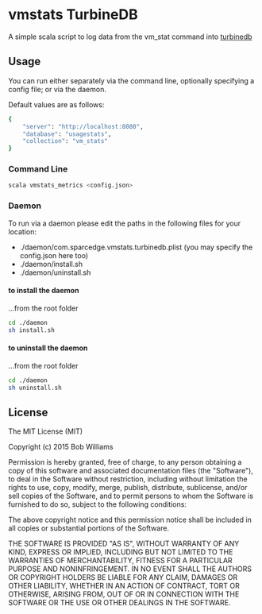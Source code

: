 # vmstats TurbineDB

A simple scala script to log data from the vm_stat command into [turbinedb](http://turbinedb.com)

## Usage
You can run either separately via the command line, optionally specifying a config file; 
or via the daemon.

Default values are as follows:
```sh
{
	"server": "http://localhost:8080",
	"database": "usagestats",
	"collection": "vm_stats"
}
```

### Command Line

```sh
scala vmstats_metrics <config.json>
```

### Daemon 
To run via a daemon please edit the paths in the following files for your location:
- ./daemon/com.sparcedge.vmstats.turbinedb.plist (you may specify the config.json here too)
- ./daemon/install.sh
- ./daemon/uninstall.sh

#### to install the daemon
...from the root folder

```sh
cd ./daemon
sh install.sh
```

#### to uninstall the daemon
...from the root folder

```sh
cd ./daemon
sh uninstall.sh
```

## License

The MIT License (MIT)

Copyright (c) 2015 Bob Williams

Permission is hereby granted, free of charge, to any person obtaining a copy of this software and associated documentation files (the "Software"), to deal in the Software without restriction, including without limitation the rights to use, copy, modify, merge, publish, distribute, sublicense, and/or sell copies of the Software, and to permit persons to whom the Software is furnished to do so, subject to the following conditions:

The above copyright notice and this permission notice shall be included in all copies or substantial portions of the Software.

THE SOFTWARE IS PROVIDED "AS IS", WITHOUT WARRANTY OF ANY KIND, EXPRESS OR IMPLIED, INCLUDING BUT NOT LIMITED TO THE WARRANTIES OF MERCHANTABILITY, FITNESS FOR A PARTICULAR PURPOSE AND NONINFRINGEMENT. IN NO EVENT SHALL THE AUTHORS OR COPYRIGHT HOLDERS BE LIABLE FOR ANY CLAIM, DAMAGES OR OTHER LIABILITY, WHETHER IN AN ACTION OF CONTRACT, TORT OR OTHERWISE, ARISING FROM, OUT OF OR IN CONNECTION WITH THE SOFTWARE OR THE USE OR OTHER DEALINGS IN THE SOFTWARE.
